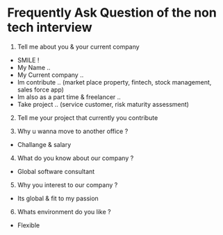 # Frequently Ask Question of the non tech interview

1. Tell me about you & your current company

- SMILE !
- My Name ..
- My Current company ..
- Im contribute .. (market place property, fintech, stock management, sales force app)
- Im also as a part time & freelancer ..
- Take project .. (service customer, risk maturity assessment)

2. Tell me your project that currently you contribute

3. Why u wanna move to another office ?

- Challange & salary

4. What do you know about our company ?

- Global software consultant

5. Why you interest to our company ?

- Its global & fit to my passion

6. Whats environment do you like ?

- Flexible
